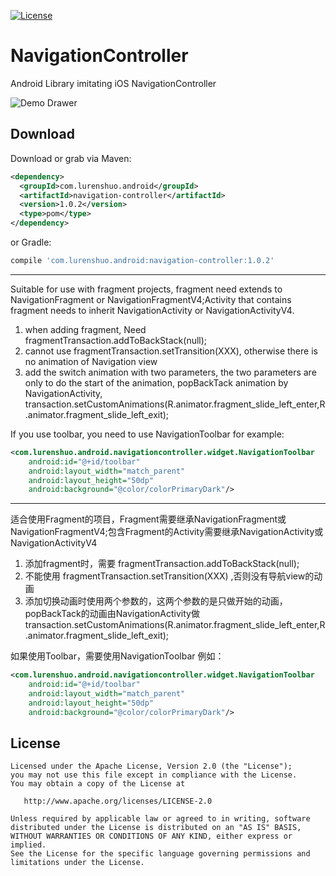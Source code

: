 [![License](https://img.shields.io/badge/license-Apache%202-green.svg)](https://www.apache.org/licenses/LICENSE-2.0)

# NavigationController
Android Library imitating iOS NavigationController

![Demo Drawer](https://raw.github.com/lidajun/NavigationController/master/art/test.gif)

Download
--------

Download or grab via Maven:
```xml
<dependency>
  <groupId>com.lurenshuo.android</groupId>
  <artifactId>navigation-controller</artifactId>
  <version>1.0.2</version>
  <type>pom</type>
</dependency>
```
or Gradle:
```groovy
compile 'com.lurenshuo.android:navigation-controller:1.0.2'
```

------------------------------------------------------------------------------
Suitable for use with fragment projects, fragment need extends to NavigationFragment or NavigationFragmentV4;Activity that contains fragment needs to inherit NavigationActivity or NavigationActivityV4.
1. when adding fragment, Need fragmentTransaction.addToBackStack(null); 
2. cannot use fragmentTransaction.setTransition(XXX), otherwise there is no animation of Navigation view 
3. add the switch animation with two parameters, the two parameters are only to do the start of the animation, popBackTack animation by NavigationActivity, transaction.setCustomAnimations(R.animator.fragment_slide_left_enter,R.animator.fragment_slide_left_exit);

If you use toolbar, you need to use NavigationToolbar for example:

```xml
<com.lurenshuo.android.navigationcontroller.widget.NavigationToolbar
    android:id="@+id/toolbar"
    android:layout_width="match_parent"
    android:layout_height="50dp"
    android:background="@color/colorPrimaryDark"/>
```
--------------------------------------------------------------------------------

适合使用Fragment的项目，Fragment需要继承NavigationFragment或NavigationFragmentV4;包含Fragment的Activity需要继承NavigationActivity或NavigationActivityV4
1. 添加fragment时，需要 fragmentTransaction.addToBackStack(null);
2. 不能使用 fragmentTransaction.setTransition(XXX) ,否则没有导航view的动画
3. 添加切换动画时使用两个参数的，这两个参数的是只做开始的动画，popBackTack的动画由NavigationActivity做 transaction.setCustomAnimations(R.animator.fragment_slide_left_enter,R.animator.fragment_slide_left_exit);

如果使用Toolbar，需要使用NavigationToolbar 例如：

```xml
<com.lurenshuo.android.navigationcontroller.widget.NavigationToolbar
    android:id="@+id/toolbar"
    android:layout_width="match_parent"
    android:layout_height="50dp"
    android:background="@color/colorPrimaryDark"/>
```

License
-------

    Licensed under the Apache License, Version 2.0 (the "License");
    you may not use this file except in compliance with the License.
    You may obtain a copy of the License at

       http://www.apache.org/licenses/LICENSE-2.0

    Unless required by applicable law or agreed to in writing, software
    distributed under the License is distributed on an "AS IS" BASIS,
    WITHOUT WARRANTIES OR CONDITIONS OF ANY KIND, either express or implied.
    See the License for the specific language governing permissions and
    limitations under the License.
